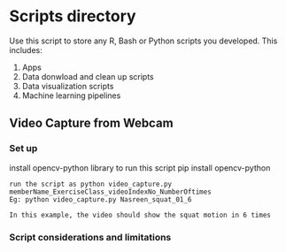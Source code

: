 # Scripts directory

Use this script to store any R, Bash or Python scripts you developed. This includes:

1. Apps
2. Data donwload and clean up scripts
3. Data visualization scripts
4. Machine learning pipelines


## Video Capture from Webcam 
### Set up
install opencv-python library to run this script
    pip install opencv-python
    
    run the script as python video_capture.py memberName_ExerciseClass_videoIndexNo_NumberOftimes
    Eg: python video_capture.py Nasreen_squat_01_6
    
    In this example, the video should show the squat motion in 6 times
    
### Script considerations and limitations
